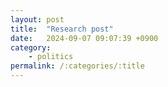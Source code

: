 ```yaml
---
layout: post
title:  "Research post"
date:   2024-09-07 09:07:39 +0900
category: 
    - politics
permalink: /:categories/:title
---
```

